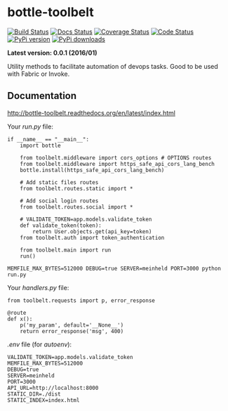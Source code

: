 bottle-toolbelt
======================

[![Build Status](https://travis-ci.org/paulocheque/bottle-toolbelt.png?branch=master)](https://travis-ci.org/paulocheque/bottle-toolbelt)
[![Docs Status](https://readthedocs.org/projects/bottle-toolbelt/badge/?version=latest)](http://bottle-toolbelt.readthedocs.org/en/latest/index.html)
[![Coverage Status](https://coveralls.io/repos/paulocheque/bottle-toolbelt/badge.png?branch=master)](https://coveralls.io/r/paulocheque/bash?branch=master)
[![Code Status](https://landscape.io/github/paulocheque/bottle-toolbelt/master/landscape.png)](https://landscape.io/github/paulocheque/bottle-toolbelt/)
[![PyPi version](https://pypip.in/v/bottle-toolbelt/badge.png)](https://crate.io/packages/bottle-toolbelt/)
[![PyPi downloads](https://pypip.in/d/bottle-toolbelt/badge.png)](https://crate.io/packages/bottle-toolbelt/)

**Latest version: 0.0.1 (2016/01)**

Utility methods to facilitate automation of devops tasks. Good to be used with Fabric or Invoke.

Documentation
-------------

http://bottle-toolbelt.readthedocs.org/en/latest/index.html

Your *run.py* file:

    if __name__ == "__main__":
        import bottle

        from toolbelt.middleware import cors_options # OPTIONS routes
        from toolbelt.middleware import https_safe_api_cors_lang_bench
        bottle.install(https_safe_api_cors_lang_bench)

        # Add static files routes
        from toolbelt.routes.static import *

        # Add social login routes
        from toolbelt.routes.social import *

        # VALIDATE_TOKEN=app.models.validate_token
        def validate_token(token):
            return User.objects.get(api_key=token)
        from toolbelt.auth import token_authentication

        from toolbelt.main import run
        run()

    MEMFILE_MAX_BYTES=512000 DEBUG=true SERVER=meinheld PORT=3000 python run.py


Your *handlers.py* file:

    from toolbelt.requests import p, error_response

    @route
    def x():
        p('my_param', default='__None__')
        return error_response('msg', 400)

*.env* file (for *autoenv*):

    VALIDATE_TOKEN=app.models.validate_token
    MEMFILE_MAX_BYTES=512000
    DEBUG=true
    SERVER=meinheld
    PORT=3000
    API_URL=http://localhost:8000
    STATIC_DIR=./dist
    STATIC_INDEX=index.html
